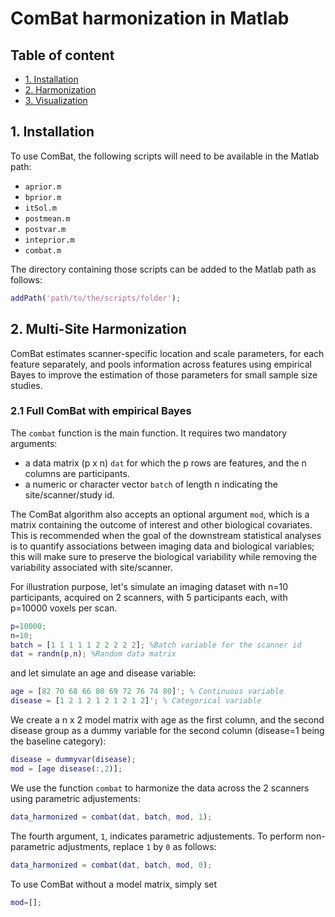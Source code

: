 # ComBat harmonization in Matlab

## Table of content
- [1. Installation](#id-section1)
- [2. Harmonization](#id-section2)
- [3. Visualization](#id-section3)

<div id='id-section1'/>

## 1. Installation
 
To use ComBat, the following scripts will need to be available in the Matlab path:
- `aprior.m`
- `bprior.m`
- `itSol.m`
- `postmean.m`
- `postvar.m`
- `inteprior.m`
- `combat.m`

The directory containing those scripts can be added to the Matlab path as follows:
```matlab
addPath('path/to/the/scripts/folder');
```

<div id='id-section2'/>

## 2. Multi-Site Harmonization

ComBat estimates scanner-specific location and scale parameters, for each feature separately, and pools information across features using empirical Bayes to improve the estimation of those parameters for small sample size studies.  

### 2.1 Full ComBat with empirical Bayes

The  `combat` function is the main function. It requires two mandatory arguments:
- a data matrix (p x n) `dat` for which the p rows are features, and the n columns are participants. 
- a numeric or character vector `batch` of length n indicating the site/scanner/study id.

The ComBat algorithm also accepts an optional argument `mod`, which is a matrix containing the outcome of interest and other biological covariates. This is recommended when the goal of the downstream statistical analyses is to quantify associations between imaging data and biological variables; this will make sure to preserve the biological variability while removing the variability associated with site/scanner. 

For illustration purpose, let's simulate an imaging dataset with n=10 participants, acquired on 2 scanners, with 5 participants each, with p=10000 voxels per scan. 

```matlab
p=10000;
n=10;
batch = [1 1 1 1 1 2 2 2 2 2]; %Batch variable for the scanner id
dat = randn(p,n); %Random data matrix
```
and let simulate an age and disease variable: 
```matlab
age = [82 70 68 66 80 69 72 76 74 80]'; % Continuous variable
disease = [1 2 1 2 1 2 1 2 1 2]'; % Categorical variable
```
We create a n x 2 model matrix with age as the first column, and the second disease group as a dummy variable for the second column (disease=1 being the baseline category):
```matlab
disease = dummyvar(disease);
mod = [age disease(:,2)];
```
We use the function `combat` to harmonize the data across the 2 scanners using parametric adjustements:
```matlab
data_harmonized = combat(dat, batch, mod, 1);
```
The fourth argument, ```1```, indicates parametric adjustements. To perform non-parametric adjustments, replace ```1``` by ```0``` as follows:

```matlab
data_harmonized = combat(dat, batch, mod, 0);
```

To use ComBat without a model matrix, simply set
```matlab
mod=[];
```

<div id='id-section3'/>






